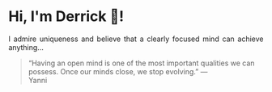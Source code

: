# Hi, I'm Derrick 👋!
<p align="justify">I admire uniqueness and believe that a clearly focused mind can achieve anything...</p> 
<!-- #quote-start -->
<blockquote>&ldquo;Having an open mind is one of the most important qualities we can possess. Once our minds close, we stop evolving.&rdquo; &mdash; <footer>Yanni</footer></blockquote>
<!-- #quote-end -->
